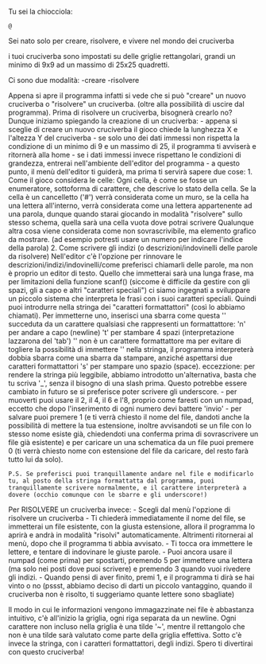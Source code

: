 Tu sei la chiocciola:

    @

Sei nato solo per creare, risolvere, e vivere nel mondo dei cruciverba

i tuoi cruciverba sono impostati su delle griglie rettangolari, grandi un minimo di 9x9 ad un massimo di 25x25 quadretti.

Ci sono due modalità:
    -creare
    -risolvere

Appena si apre il programma infatti si vede che si può "creare" un nuovo cruciverba o "risolvere" un cruciverba. (oltre alla possibilità di uscire dal programma).
Prima di risolvere un cruciverba, bisognerà crearlo no? Dunque iniziamo spiegando la creazione di un cruciverba:
    - appena si sceglie di creare un nuovo cruciverba il gioco chiede la lunghezza X e l'altezza Y del cruciverba
    - se solo uno dei dati immessi non rispetta la condizione di un minimo di 9 e un massimo di 25, il programma ti avviserà e ritornerà alla home
    - se i dati immessi invece rispettano le condizioni di grandezza, entrerai nell'ambiente dell'editor del programma
    - a questo punto, il menù dell'editor ti guiderà, ma prima ti servirà sapere due cose:
        1. Come il gioco considera le celle:
            Ogni cella, è come se fosse un enumeratore, sottoforma di carattere, che descrive lo stato della cella.
            Se la cella è un cancelletto ('#') verrà considerata come un muro, se la cella ha una lettera all'interno, verrà considerata come una lettera appartenente ad una parola, dunque quando starai giocando in modalità "risolvere" sullo stesso schema, quella sarà una cella vuota dove potrai scrivere
            Qualunque altra cosa viene considerata come non sovrascrivibile, ma elemento grafico da mostrare. (ad esempio potresti usare un numero per indicare l'indice della parola)
        2. Come scrivere gli indizi (o descrizioni/indovinelli delle parole da risolvere)
            Nell'editor c'è l'opzione per rinnovare le descrizioni/indizi/indovinelli/come preferisci chiamarli delle parole, ma non è proprio un editor di testo.
            Quello che immetterai sarà una lunga frase, ma per limitazioni della funzione scanf() (siccome è difficile da gestire con gli spazi, gli a capo e altri "caratteri speciali") ci siamo ingegnati a sviluppare un piccolo sistema che interpreta le frasi con i suoi caratteri speciali.
            Quindi puoi introdurre nella stringa dei "caratteri formattattori" (così lo abbiamo chiamati).
            Per immetterne uno, inserisci una sbarra come questa '\' succeduta da un carattere qualsiasi che rappresenti un formattattore:
                'n' per andare a capo (newline)
                't' per stambare 4 spazi (interpretazione lazzarona del 'tab')
                '\' non è un carattere formattattore ma per evitare di togliere la possibilità di immettere '\' nella stringa, il programma interpreterà dobbia sbarra come una sbarra da stampare, anziché aspettarsi due caratteri formattattori
                's' per stampare uno spazio (space).
                eccezzione: per rendere la stringa più leggibile, abbiamo introdotto un'alternativa, basta che tu scriva '_', senza il bisogno di una slash prima. Questo potrebbe essere cambiato in futuro se si preferisce poter scrivere gli underscore.
    - per muoverti puoi usare il 2, il 4, il 6 e l'8, proprio come faresti con un numpad, eccetto che dopo l'inserimento di ogni numero devi battere 'invio'
    - per salvare puoi premere 1 (e ti verrà chiesto il nome del file, dandoti anche la possibilità di mettere la tua estensione, inoltre avvisandoti se un file con lo stesso nome esiste già, chiedendoti una conferma prima di sovrascrivere un file già esistente) e per caricare un una schematica da un file puoi premere 0 (ti verrà chiesto nome con estensione del file da caricare, del resto farà tutto lui da solo).

    P.S. Se preferisci puoi tranquillamente andare nel file e modificarlo tu, al posto della stringa formattatta dal programma, puoi tranquillamente scrivere normalmente, e il carattere interpreterà a dovere (occhio comunque con le sbarre e gli underscore!)

Per RISOLVERE un cruciverba invece:
    - Scegli dal menù l'opzione di risolvere un cruciverba
    - Ti chiederà immediatamente il nome del file, se immetterai un file esistente, con la giusta estensione, allora il programma lo aprirà e andrà in modalità "risolvi" automaticamente. Altrimenti ritornerai al menù, dopo che il programma ti abbia avvisato.
    - Ti tocca ora immettere le lettere, e tentare di indovinare le giuste parole.
    - Puoi ancora usare il numpad (come prima) per spostarti, premendo 5 per immettere una lettera (ma solo nei posti dove puoi scrivere) e premendo 3 quando vuoi rivedere gli indizi.
    - Quando pensi di aver finito, premi 1, e il programma ti dirà se hai vinto o no (pssst, abbiamo deciso di darti un piccolo vantaggino, quando il cruciverba non è risolto, ti suggeriamo quante lettere sono sbagliate)


Il modo in cui le informazioni vengono immagazzinate nei file è abbastanza intuitivo, c'è all'inizio la griglia, ogni riga separata da un newline. Ogni carattere non incluso nella griglia è una tilde '~', mentre il rettangolo che non è una tilde sarà valutato come parte della griglia effettiva.
Sotto c'è invece la stringa, con i caratteri formattattori, degli indizi.
Spero ti divertirai con questo cruciverba!